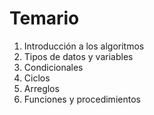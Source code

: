 # Temario

1. Introducción a los algoritmos
2. Tipos de datos y variables
3. Condicionales
4. Ciclos
5. Arreglos
6. Funciones y procedimientos

